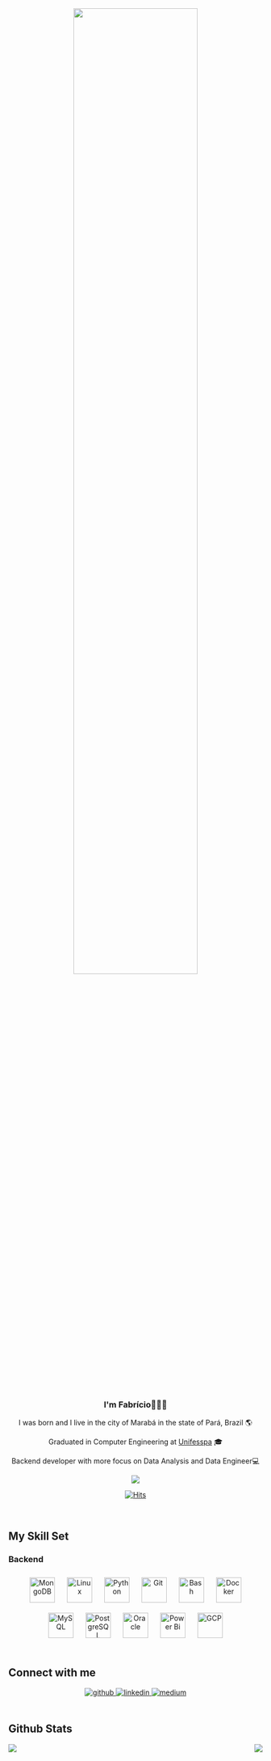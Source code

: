 <div align="center">
<img src="https://rishavanand.github.io/static/images/greetings.gif" align="center" style="width: 70%" />

  

### <div align="center">I'm Fabrício👨‍💻🚀</div>  

I was born and I live in the city of Marabá in the state of Pará, Brazil 🌎 

Graduated in Computer Engineering at [Unifesspa](https://www.unifesspa.edu.br/) 🎓

Backend developer with more focus on Data Analysis and Data Engineer💻
<!---
- 🏢 Pós Júnior da [ Bits Jr](https://www.bitsjr.com.br/)  
--->
<div align="center"><img src="https://komarev.com/ghpvc/?username=Orion-Hunter&&style=flat-square" align="center"/></div> 

[![Hits](https://hits.seeyoufarm.com/api/count/incr/badge.svg?url=https://github.com/Orion-Hunter&count_bg=%2379C83D&title_bg=%23555555&icon=github.svg&icon_color=%23E7E7E7&title=views&edge_flat=false)](https://hits.seeyoufarm.com)

<br/>  
</div>  

## My Skill Set  

### Backend  
<div align="center"> 
<a href="https://www.mongodb.com/" target="_blank"><img style="margin: 10px" src="https://profilinator.rishav.dev/skills-assets/mongodb-original-wordmark.svg" alt="MongoDB" height="50" /></a>  
<a href="https://www.linux.org/" target="_blank"><img style="margin: 10px" src="https://profilinator.rishav.dev/skills-assets/linux-original.svg" alt="Linux" height="50" /></a>  
<a href="https://www.python.org/" target="_blank"><img style="margin: 10px" src="https://profilinator.rishav.dev/skills-assets/python-original.svg" alt="Python" height="50" /></a>  
<a href="https://github.com/" target="_blank"><img style="margin: 10px" src="https://profilinator.rishav.dev/skills-assets/git-scm-icon.svg" alt="Git" height="50" /></a>  
<a href="https://www.gnu.org/software/bash/" target="_blank"><img style="margin: 10px" src="https://profilinator.rishav.dev/skills-assets/gnu_bash-icon.svg" alt="Bash" height="50" /></a>  
<a href="https://www.docker.com/" target="_blank"><img style="margin: 10px" src="https://profilinator.rishav.dev/skills-assets/docker-original-wordmark.svg" alt="Docker" height="50" /></a>  
<a href="https://www.mysql.com/" target="_blank"><img style="margin: 10px" src="https://profilinator.rishav.dev/skills-assets/mysql-original-wordmark.svg" alt="MySQL" height="50" /></a>  
<a href="https://www.postgresql.org/" target="_blank"><img style="margin: 10px" src="https://profilinator.rishav.dev/skills-assets/postgresql-original-wordmark.svg" alt="PostgreSQL" height="50" /></a>  
<a href="https://www.oracle.com/in/index.html" target="_blank"><img style="margin: 10px" src="https://profilinator.rishav.dev/skills-assets/oracle-original.svg" alt="Oracle" height="50" /></a>  
<a href="https://powerbi.microsoft.com/en-us/" target="_blank"><img style="margin: 10px" src="https://profilinator.rishav.dev/skills-assets/powerbi.png" alt="Power Bi" height="50" /></a>  
<a href="https://cloud.google.com/" target="_blank"><img style="margin: 10px" src="https://profilinator.rishav.dev/skills-assets/google_cloud-icon.svg" alt="GCP" height="50" /></a>  

</div>
</td><td valign="top" width="33%">
<br/>  


## Connect with me  
<div align="center">
<a href="https://github.com/Orion-Hunter" target="_blank">
<img src=https://img.shields.io/badge/github-%2324292e.svg?&style=for-the-badge&logo=github&logoColor=white alt=github style="margin-bottom: 5px;" />
</a>
<a href="https://linkedin.com/in/https://www.linkedin.com/in/fabricio-s-45a564125/" target="_blank">
<img src=https://img.shields.io/badge/linkedin-%231E77B5.svg?&style=for-the-badge&logo=linkedin&logoColor=white alt=linkedin style="margin-bottom: 5px;" />
</a>
<a href="[https://medium.com/@fabricio.devbackend]">
<img src=https://img.shields.io/badge/medium-%23292929.svg?&style=for-the-badge&logo=medium&logoColor=white alt=medium style="margin-bottom: 5px;" />
</a>
</div>  
<br/>  


## Github Stats  
<div align="right"><img src="https://github-readme-stats.vercel.app/api?username=Orion-Hunter&show_icons=true&count_private=true&hide_border=true" align="right" /></div>  

<img src="https://github-readme-stats.vercel.app/api/top-langs/?username=Orion-Hunter&hide_border=true&layout=compact" align="left" />  
<br/>  

<br />

